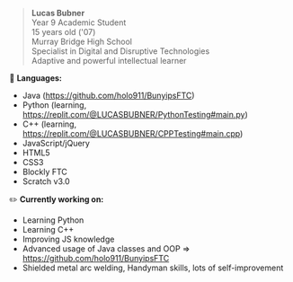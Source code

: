 > <b>Lucas Bubner</b>  
Year 9 Academic Student  
15 years old ('07)  
Murray Bridge High School  
Specialist in Digital and Disruptive Technologies  
Adaptive and powerful intellectual learner  

💾 <b>Languages:</b>  
- Java (https://github.com/holo911/BunyipsFTC)  
- Python (learning, https://replit.com/@LUCASBUBNER/PythonTesting#main.py)
- C++ (learning, https://replit.com/@LUCASBUBNER/CPPTesting#main.cpp)
- JavaScript/jQuery
- HTML5
- CSS3
- Blockly FTC
- Scratch v3.0

✏️ <b>Currently working on:</b>  
- Learning Python
- Learning C++
- Improving JS knowledge
- Advanced usage of Java classes and OOP => https://github.com/holo911/BunyipsFTC
- Shielded metal arc welding, Handyman skills, lots of self-improvement  
